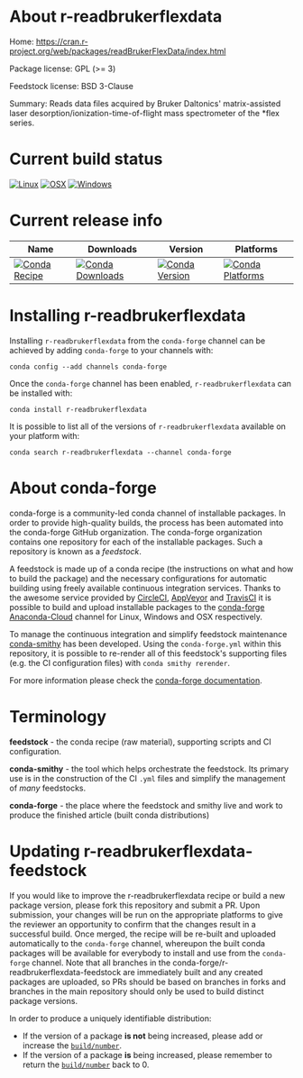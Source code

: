 About r-readbrukerflexdata
==========================

Home: https://cran.r-project.org/web/packages/readBrukerFlexData/index.html

Package license: GPL (>= 3)

Feedstock license: BSD 3-Clause

Summary: Reads data files acquired by Bruker Daltonics' matrix-assisted laser desorption/ionization-time-of-flight mass spectrometer of the *flex series.



Current build status
====================

[![Linux](https://img.shields.io/circleci/project/github/conda-forge/r-readbrukerflexdata-feedstock/master.svg?label=Linux)](https://circleci.com/gh/conda-forge/r-readbrukerflexdata-feedstock)
[![OSX](https://img.shields.io/travis/conda-forge/r-readbrukerflexdata-feedstock/master.svg?label=macOS)](https://travis-ci.org/conda-forge/r-readbrukerflexdata-feedstock)
[![Windows](https://img.shields.io/appveyor/ci/conda-forge/r-readbrukerflexdata-feedstock/master.svg?label=Windows)](https://ci.appveyor.com/project/conda-forge/r-readbrukerflexdata-feedstock/branch/master)

Current release info
====================

| Name | Downloads | Version | Platforms |
| --- | --- | --- | --- |
| [![Conda Recipe](https://img.shields.io/badge/recipe-r--readbrukerflexdata-green.svg)](https://anaconda.org/conda-forge/r-readbrukerflexdata) | [![Conda Downloads](https://img.shields.io/conda/dn/conda-forge/r-readbrukerflexdata.svg)](https://anaconda.org/conda-forge/r-readbrukerflexdata) | [![Conda Version](https://img.shields.io/conda/vn/conda-forge/r-readbrukerflexdata.svg)](https://anaconda.org/conda-forge/r-readbrukerflexdata) | [![Conda Platforms](https://img.shields.io/conda/pn/conda-forge/r-readbrukerflexdata.svg)](https://anaconda.org/conda-forge/r-readbrukerflexdata) |

Installing r-readbrukerflexdata
===============================

Installing `r-readbrukerflexdata` from the `conda-forge` channel can be achieved by adding `conda-forge` to your channels with:

```
conda config --add channels conda-forge
```

Once the `conda-forge` channel has been enabled, `r-readbrukerflexdata` can be installed with:

```
conda install r-readbrukerflexdata
```

It is possible to list all of the versions of `r-readbrukerflexdata` available on your platform with:

```
conda search r-readbrukerflexdata --channel conda-forge
```


About conda-forge
=================

conda-forge is a community-led conda channel of installable packages.
In order to provide high-quality builds, the process has been automated into the
conda-forge GitHub organization. The conda-forge organization contains one repository
for each of the installable packages. Such a repository is known as a *feedstock*.

A feedstock is made up of a conda recipe (the instructions on what and how to build
the package) and the necessary configurations for automatic building using freely
available continuous integration services. Thanks to the awesome service provided by
[CircleCI](https://circleci.com/), [AppVeyor](https://www.appveyor.com/)
and [TravisCI](https://travis-ci.org/) it is possible to build and upload installable
packages to the [conda-forge](https://anaconda.org/conda-forge)
[Anaconda-Cloud](https://anaconda.org/) channel for Linux, Windows and OSX respectively.

To manage the continuous integration and simplify feedstock maintenance
[conda-smithy](https://github.com/conda-forge/conda-smithy) has been developed.
Using the ``conda-forge.yml`` within this repository, it is possible to re-render all of
this feedstock's supporting files (e.g. the CI configuration files) with ``conda smithy rerender``.

For more information please check the [conda-forge documentation](https://conda-forge.org/docs/).

Terminology
===========

**feedstock** - the conda recipe (raw material), supporting scripts and CI configuration.

**conda-smithy** - the tool which helps orchestrate the feedstock.
                   Its primary use is in the construction of the CI ``.yml`` files
                   and simplify the management of *many* feedstocks.

**conda-forge** - the place where the feedstock and smithy live and work to
                  produce the finished article (built conda distributions)


Updating r-readbrukerflexdata-feedstock
=======================================

If you would like to improve the r-readbrukerflexdata recipe or build a new
package version, please fork this repository and submit a PR. Upon submission,
your changes will be run on the appropriate platforms to give the reviewer an
opportunity to confirm that the changes result in a successful build. Once
merged, the recipe will be re-built and uploaded automatically to the
`conda-forge` channel, whereupon the built conda packages will be available for
everybody to install and use from the `conda-forge` channel.
Note that all branches in the conda-forge/r-readbrukerflexdata-feedstock are
immediately built and any created packages are uploaded, so PRs should be based
on branches in forks and branches in the main repository should only be used to
build distinct package versions.

In order to produce a uniquely identifiable distribution:
 * If the version of a package **is not** being increased, please add or increase
   the [``build/number``](https://conda.io/docs/user-guide/tasks/build-packages/define-metadata.html#build-number-and-string).
 * If the version of a package **is** being increased, please remember to return
   the [``build/number``](https://conda.io/docs/user-guide/tasks/build-packages/define-metadata.html#build-number-and-string)
   back to 0.
